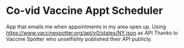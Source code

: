 # Co-vid Vaccine Appt Scheduler

App that emails me when appointments in my area open up.
Using https://www.vaccinespotter.org/api/v0/states/NY.json
as API
Thanks to Vaccine Spotter who unselfishly published their API publicly.
